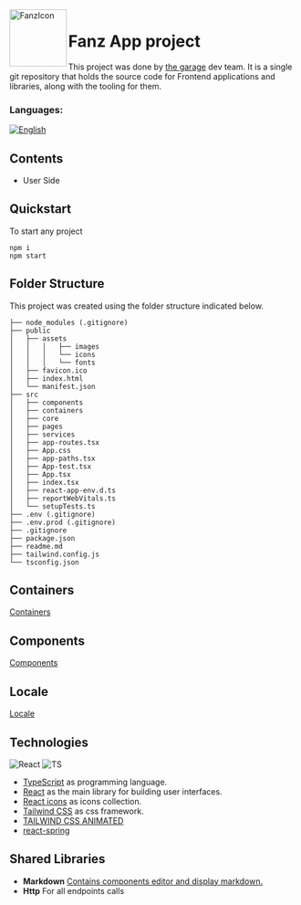 <img align="left" width="100" height="full" src="https://i.ibb.co/rknYxDJ/FanzIcon.png" alt="FanzIcon">

# Fanz App project
This project was done by [the garage](https://thegarage.sa/) dev team. It is a single git repository that holds the source code for Frontend applications and libraries, along with the tooling for them.

### Languages:

[![English](https://img.shields.io/badge/Language-English-yellow?style=for-the-badge)](README.md)

## Contents

- User Side

## Quickstart

To start any project

```
npm i
npm start
```

## Folder Structure
This project was created using the folder structure indicated below.
```
├── node_modules (.gitignore)
├── public
│   ├── assets
│   │   │   ├── images
│   │   │   └── icons
│   │   │   └── fonts
│   ├── favicon.ico
│   ├── index.html
│   └── manifest.json
├── src
│   ├── components
│   ├── containers
│   ├── core
│   ├── pages
│   ├── services
│   ├── app-routes.tsx
│   ├── App.css
│   ├── app-paths.tsx
│   ├── App-test.tsx
│   ├── App.tsx
│   ├── index.tsx
│   ├── react-app-env.d.ts
│   ├── reportWebVitals.ts
│   └── setupTests.ts
├── .env (.gitignore)
├── .env.prod (.gitignore)
├── .gitignore
├── package.json
├── readme.md
├── tailwind.config.js
└── tsconfig.json
```

## Containers
[Containers](https://github.com/The-Garage-Tech-Team/team-up/tree/master/src/containers)

## Components
[Components](https://github.com/The-Garage-Tech-Team/team-up/tree/master/src/components)

## Locale
[Locale](https://github.com/The-Garage-Tech-Team/team-up/tree/master/src/core/locales)


## Technologies

![React](https://shields.io/badge/react-black?logo=react&style=for-the-badge%22) ![TS](https://shields.io/badge/TypeScript-3178C6?logo=TypeScript&logoColor=FFF&style=flat-square)

- [TypeScript](https://www.typescriptlang.org/) as programming language.
- [React](https://reactjs.org/) as the main library for building user interfaces.
- [React icons](https://react-icons.github.io/react-icons/icons?name=fi) as icons collection.
- [Tailwind CSS](https://tailwindcss.com/) as css framework.
- [TAILWIND CSS ANIMATED](https://www.tailwindcss-animated.com/)
- [react-spring](https://www.react-spring.dev/) 


## Shared Libraries
- **Markdown** [Contains components editor and display markdown.](https://github.com/The-Garage-Tech-Team/team-up)
- **Http** For all endpoints calls


